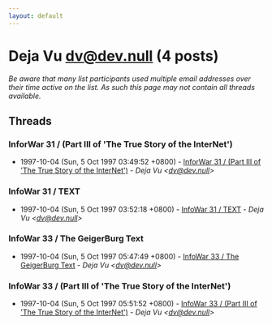 ```yaml
---
layout: default
---
```


# Deja Vu <dv@dev.null> (4 posts)

_Be aware that many list participants used multiple email addresses over their time active on the list. As such this page may not contain all threads available._

## Threads

### InforWar 31 / (Part III of 'The True Story of the InterNet')
+ 1997-10-04 (Sun, 5 Oct 1997 03:49:52 +0800) - [InforWar 31 / (Part III of 'The True Story of the InterNet')](/archive/1997/10/37bd725118e08238dd62a0b8f5e25a89658ade7eabc2cccb43512a868515ef98) - _Deja Vu \<dv@dev.null\>_

### InfoWar 31 / TEXT
+ 1997-10-04 (Sun, 5 Oct 1997 03:52:18 +0800) - [InfoWar 31 / TEXT](/archive/1997/10/17ad54a1dd80aa2f910f97363f51d2255dd2c4d07fdba3d6a5bef4a79f2fb060) - _Deja Vu \<dv@dev.null\>_

### InfoWar 33 / The GeigerBurg Text
+ 1997-10-04 (Sun, 5 Oct 1997 05:47:49 +0800) - [InfoWar 33 / The GeigerBurg Text](/archive/1997/10/d01634f254898cb99d62305e47767a7edbeaa94414c0d91a85fd73d7f73e9e0a) - _Deja Vu \<dv@dev.null\>_

### InfoWar 33 / (Part III of 'The True Story of the InterNet')
+ 1997-10-04 (Sun, 5 Oct 1997 05:51:52 +0800) - [InfoWar 33 / (Part III of 'The True Story of the InterNet')](/archive/1997/10/06472be546820185926d5162696ad22cc16e281514ee9d8b272dd0607dae3e89) - _Deja Vu \<dv@dev.null\>_

